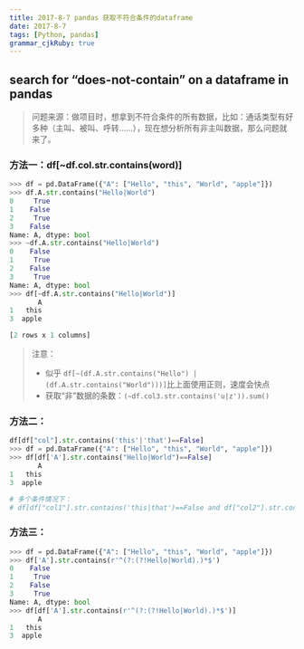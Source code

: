 ```yaml
---
title: 2017-8-7 pandas 获取不符合条件的dataframe
date: 2017-8-7
tags: [Python, pandas]
grammar_cjkRuby: true
---
```

## search for “does-not-contain” on a dataframe in pandas
> 问题来源：做项目时，想拿到不符合条件的所有数据，比如：通话类型有好多种（主叫、被叫、呼转……），现在想分析所有非主叫数据，那么问题就来了。

<!--more-->
### 方法一：df[~df.col.str.contains(word)]
```python
>>> df = pd.DataFrame({"A": ["Hello", "this", "World", "apple"]})
>>> df.A.str.contains("Hello|World")
0     True
1    False
2     True
3    False
Name: A, dtype: bool
>>> ~df.A.str.contains("Hello|World")
0    False
1     True
2    False
3     True
Name: A, dtype: bool
>>> df[~df.A.str.contains("Hello|World")]
       A
1   this
3  apple

[2 rows x 1 columns]
```
> 注意：
> - 似乎 `df[~(df.A.str.contains("Hello") | (df.A.str.contains("World")))]`比上面使用正则，速度会快点
> - 获取“非”数据的条数：`(~df.col3.str.contains('u|z')).sum()`

### 方法二：
```python 
df[df["col"].str.contains('this'|'that')==False]
>>> df = pd.DataFrame({"A": ["Hello", "this", "World", "apple"]})
>>> df[df['A'].str.contains("Hello|World")==False]
       A
1   this
3  apple

# 多个条件情况下：
# df[df["col1"].str.contains('this|that')==False and df["col2"].str.contains('foo|bar')==True]
```
### 方法三：
```python
>>> df = pd.DataFrame({"A": ["Hello", "this", "World", "apple"]})
>>> df['A'].str.contains(r'^(?:(?!Hello|World).)*$')
0    False
1     True
2    False
3     True
Name: A, dtype: bool
>>> df[df['A'].str.contains(r'^(?:(?!Hello|World).)*$')]
       A
1   this
3  apple
```
